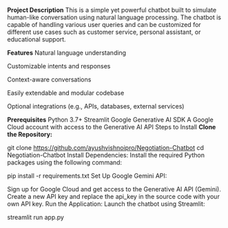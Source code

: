 **Project Description**
  This is a simple yet powerful chatbot built to simulate human-like conversation using natural language processing. The chatbot is capable of handling various user queries and can be customized for different use cases such as customer service, personal assistant, or educational support.

**Features**
  Natural language understanding
  
  Customizable intents and responses
  
  Context-aware conversations
  
  Easily extendable and modular codebase
  
  Optional integrations (e.g., APIs, databases, external services)

**Prerequisites**
Python 3.7+
Streamlit
Google Generative AI SDK
A Google Cloud account with access to the Generative AI API
Steps to Install
**Clone the Repository:**

git clone https://github.com/ayushvishnoipro/Negotiation-Chatbot
cd Negotiation-Chatbot
Install Dependencies: Install the required Python packages using the following command:

pip install -r requirements.txt
Set Up Google Gemini API:

Sign up for Google Cloud and get access to the Generative AI API (Gemini).
Create a new API key and replace the api_key in the source code with your own API key.
Run the Application: Launch the chatbot using Streamlit:

streamlit run app.py

